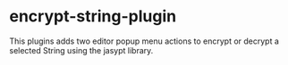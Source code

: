 # encrypt-string-plugin

<!-- Plugin description -->
This plugins adds two editor popup menu actions to encrypt or decrypt a selected String using the jasypt library.
<!-- Plugin description end -->
